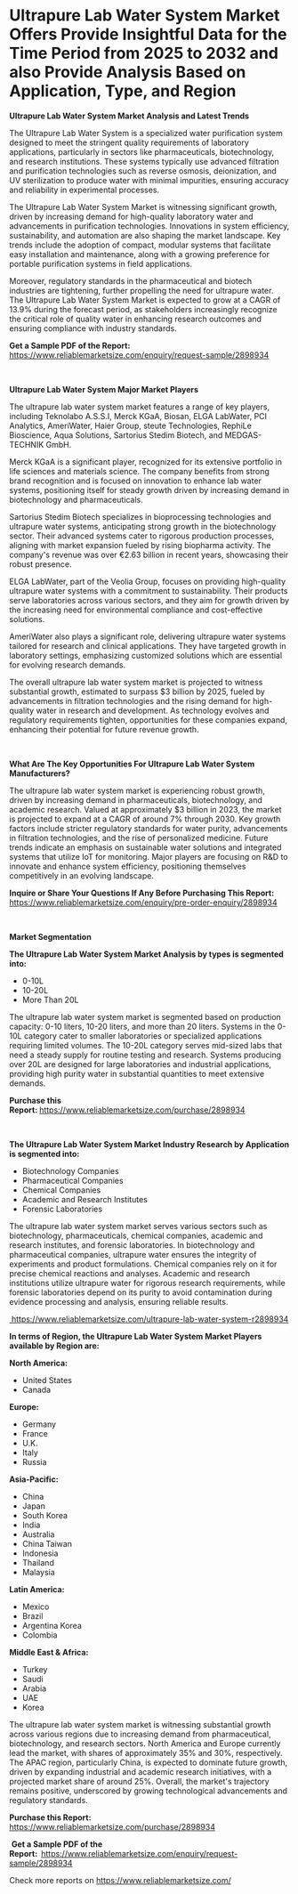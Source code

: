 <p><h1>Ultrapure Lab Water System Market Offers Provide Insightful Data for the Time Period from 2025 to 2032 and also Provide Analysis Based on Application, Type, and Region</h1></p><p><strong>Ultrapure Lab Water System Market Analysis and Latest Trends</strong></p>
<p><p>The Ultrapure Lab Water System is a specialized water purification system designed to meet the stringent quality requirements of laboratory applications, particularly in sectors like pharmaceuticals, biotechnology, and research institutions. These systems typically use advanced filtration and purification technologies such as reverse osmosis, deionization, and UV sterilization to produce water with minimal impurities, ensuring accuracy and reliability in experimental processes.</p><p>The Ultrapure Lab Water System Market is witnessing significant growth, driven by increasing demand for high-quality laboratory water and advancements in purification technologies. Innovations in system efficiency, sustainability, and automation are also shaping the market landscape. Key trends include the adoption of compact, modular systems that facilitate easy installation and maintenance, along with a growing preference for portable purification systems in field applications.</p><p>Moreover, regulatory standards in the pharmaceutical and biotech industries are tightening, further propelling the need for ultrapure water. The Ultrapure Lab Water System Market is expected to grow at a CAGR of 13.9% during the forecast period, as stakeholders increasingly recognize the critical role of quality water in enhancing research outcomes and ensuring compliance with industry standards.</p></p>
<p><strong>Get a Sample PDF of the Report:&nbsp;</strong> <a href="https://www.reliablemarketsize.com/enquiry/request-sample/2898934?utm_campaign=2759&utm_medium=2&utm_source=Github&utm_content=ia&utm_term=15032025&utm_id=ultrapure-lab-water-system">https://www.reliablemarketsize.com/enquiry/request-sample/2898934</a></p>
<p>&nbsp;</p>
<p><strong>Ultrapure Lab Water System Major Market Players</strong></p>
<p><p>The ultrapure lab water system market features a range of key players, including Teknolabo A.S.S.I, Merck KGaA, Biosan, ELGA LabWater, PCI Analytics, AmeriWater, Haier Group, steute Technologies, RephiLe Bioscience, Aqua Solutions, Sartorius Stedim Biotech, and MEDGAS-TECHNIK GmbH. </p><p>Merck KGaA is a significant player, recognized for its extensive portfolio in life sciences and materials science. The company benefits from strong brand recognition and is focused on innovation to enhance lab water systems, positioning itself for steady growth driven by increasing demand in biotechnology and pharmaceuticals.</p><p>Sartorius Stedim Biotech specializes in bioprocessing technologies and ultrapure water systems, anticipating strong growth in the biotechnology sector. Their advanced systems cater to rigorous production processes, aligning with market expansion fueled by rising biopharma activity. The company's revenue was over €2.63 billion in recent years, showcasing their robust presence.</p><p>ELGA LabWater, part of the Veolia Group, focuses on providing high-quality ultrapure water systems with a commitment to sustainability. Their products serve laboratories across various sectors, and they aim for growth driven by the increasing need for environmental compliance and cost-effective solutions. </p><p>AmeriWater also plays a significant role, delivering ultrapure water systems tailored for research and clinical applications. They have targeted growth in laboratory settings, emphasizing customized solutions which are essential for evolving research demands.</p><p>The overall ultrapure lab water system market is projected to witness substantial growth, estimated to surpass $3 billion by 2025, fueled by advancements in filtration technologies and the rising demand for high-quality water in research and development. As technology evolves and regulatory requirements tighten, opportunities for these companies expand, enhancing their potential for future revenue growth.</p></p>
<p>&nbsp;</p>
<p><strong>What Are The Key Opportunities For Ultrapure Lab Water System Manufacturers?</strong></p>
<p><p>The ultrapure lab water system market is experiencing robust growth, driven by increasing demand in pharmaceuticals, biotechnology, and academic research. Valued at approximately $3 billion in 2023, the market is projected to expand at a CAGR of around 7% through 2030. Key growth factors include stricter regulatory standards for water purity, advancements in filtration technologies, and the rise of personalized medicine. Future trends indicate an emphasis on sustainable water solutions and integrated systems that utilize IoT for monitoring. Major players are focusing on R&D to innovate and enhance system efficiency, positioning themselves competitively in an evolving landscape.</p></p>
<p><strong>Inquire or Share Your Questions If Any Before Purchasing This Report:</strong> <a href="https://www.reliablemarketsize.com/enquiry/pre-order-enquiry/2898934?utm_campaign=2759&utm_medium=2&utm_source=Github&utm_content=ia&utm_term=15032025&utm_id=ultrapure-lab-water-system">https://www.reliablemarketsize.com/enquiry/pre-order-enquiry/2898934</a></p>
<p>&nbsp;</p>
<p><strong>Market Segmentation</strong></p>
<p><strong>The Ultrapure Lab Water System Market Analysis by types is segmented into:</strong></p>
<p><ul><li>0-10L</li><li>10-20L</li><li>More Than 20L</li></ul></p>
<p><p>The ultrapure lab water system market is segmented based on production capacity: 0-10 liters, 10-20 liters, and more than 20 liters. Systems in the 0-10L category cater to smaller laboratories or specialized applications requiring limited volumes. The 10-20L category serves mid-sized labs that need a steady supply for routine testing and research. Systems producing over 20L are designed for large laboratories and industrial applications, providing high purity water in substantial quantities to meet extensive demands.</p></p>
<p><strong>Purchase this Report:&nbsp;</strong><a href="https://www.reliablemarketsize.com/purchase/2898934?utm_campaign=2759&utm_medium=2&utm_source=Github&utm_content=ia&utm_term=15032025&utm_id=ultrapure-lab-water-system">https://www.reliablemarketsize.com/purchase/2898934</a></p>
<p>&nbsp;</p>
<p><strong>The Ultrapure Lab Water System Market Industry Research by Application is segmented into:</strong></p>
<p><ul><li>Biotechnology Companies</li><li>Pharmaceutical Companies</li><li>Chemical Companies</li><li>Academic and Research Institutes</li><li>Forensic Laboratories</li></ul></p>
<p><p>The ultrapure lab water system market serves various sectors such as biotechnology, pharmaceuticals, chemical companies, academic and research institutes, and forensic laboratories. In biotechnology and pharmaceutical companies, ultrapure water ensures the integrity of experiments and product formulations. Chemical companies rely on it for precise chemical reactions and analyses. Academic and research institutions utilize ultrapure water for rigorous research requirements, while forensic laboratories depend on its purity to avoid contamination during evidence processing and analysis, ensuring reliable results.</p></p>
<p><a href="https://www.reliablemarketsize.com/ultrapure-lab-water-system-r2898934?utm_campaign=2759&utm_medium=2&utm_source=Github&utm_content=ia&utm_term=15032025&utm_id=ultrapure-lab-water-system">&nbsp;https://www.reliablemarketsize.com/ultrapure-lab-water-system-r2898934</a></p>
<p><strong>In terms of Region, the Ultrapure Lab Water System Market Players available by Region are:</strong></p>
<p>
    <p> <strong> North America: </strong>
        <ul>
            <li>United States</li>
            <li>Canada</li>
        </ul>
        </p> 
    <p> <strong> Europe: </strong>
        <ul>
            <li>Germany</li>
            <li>France</li>
            <li>U.K.</li>
            <li>Italy</li>
            <li>Russia</li>
        </ul>
        </p> 
    <p> <strong> Asia-Pacific: </strong>
        <ul>
            <li>China</li>
            <li>Japan</li>
            <li>South Korea</li>
            <li>India</li>
            <li>Australia</li>
            <li>China Taiwan</li>
            <li>Indonesia</li>
            <li>Thailand</li>
            <li>Malaysia</li>
        </ul>
        </p> 
    <p> <strong> Latin America: </strong>
        <ul>
            <li>Mexico</li>
            <li>Brazil</li>
            <li>Argentina Korea</li>
            <li>Colombia</li>
        </ul>
        </p> 
    <p> <strong> Middle East & Africa: </strong>
        <ul>
            <li>Turkey</li>
            <li>Saudi</li>
            <li>Arabia</li>
            <li>UAE</li>
            <li>Korea</li>
        </ul>
    </p>
    </p>
<p><p>The ultrapure lab water system market is witnessing substantial growth across various regions due to increasing demand from pharmaceutical, biotechnology, and research sectors. North America and Europe currently lead the market, with shares of approximately 35% and 30%, respectively. The APAC region, particularly China, is expected to dominate future growth, driven by expanding industrial and academic research initiatives, with a projected market share of around 25%. Overall, the market's trajectory remains positive, underscored by growing technological advancements and regulatory standards.</p></p>
<p><strong>Purchase this Report: </strong><a href="https://www.reliablemarketsize.com/purchase/2898934?utm_campaign=2759&utm_medium=2&utm_source=Github&utm_content=ia&utm_term=15032025&utm_id=ultrapure-lab-water-system">https://www.reliablemarketsize.com/purchase/2898934</a></p>
<p>&nbsp;<strong>Get a Sample PDF of the Report:&nbsp;&nbsp;</strong><a href="https://www.reliablemarketsize.com/enquiry/request-sample/2898934?utm_campaign=2759&utm_medium=2&utm_source=Github&utm_content=ia&utm_term=15032025&utm_id=ultrapure-lab-water-system">https://www.reliablemarketsize.com/enquiry/request-sample/2898934</a></p>
<p><strong></strong></p>
<p>Check more reports on <a href="https://www.reliablemarketsize.com/?utm_campaign=2759&utm_medium=2&utm_source=Github&utm_content=ia&utm_term=15032025&utm_id=ultrapure-lab-water-system">https://www.reliablemarketsize.com/</a></p>